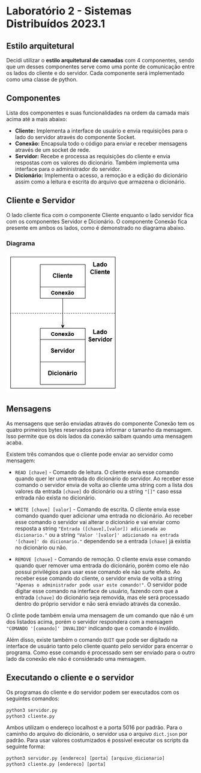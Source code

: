 # Laboratório 2 - Sistemas Distribuídos 2023.1

## Estilo arquitetural

Decidi utilizar o **estilo arquitetural de camadas** com 4 componentes, sendo que um desses componentes serve como uma ponte de comunicação entre os lados do cliente e do servidor. Cada componente será implementado como uma classe de python. 

## Componentes

Lista dos componentes e suas funcionalidades na ordem da camada mais acima até a mais abaixo:

* **Cliente:** Implementa a interface de usuário e envia requisições para o lado do servidor através do componente Socket.
* **Conexão:** Encapsula todo o código para enviar e receber mensagens através de um socket de rede.
* **Servidor:** Recebe e processa as requisições do cliente e envia respostas com os valores do dicionário. Também implementa uma interface para o administrador do servidor.
* **Dicionário:** Implementa o acesso, a remoção e a edição do dicionário assim como a leitura e escrita do arquivo que armazena o dicionário.

## Cliente e Servidor

O lado cliente fica com o componente Cliente enquanto o lado servidor fica com os componentes Servidor e Dicionário. O componente Conexão fica presente em ambos os lados, como é demonstrado no diagrama abaixo.

### Diagrama

![Diagrama](img/diagrama_lab2.png)

## Mensagens

As mensagens que serão enviadas através do componente Conexão tem os quatro primeiros bytes reservados para informar o tamanho da mensagem. Isso permite que os dois lados da conexão saibam quando uma mensagem acaba.

Existem três comandos que o cliente pode enviar ao servidor como mensagem:

* `READ [chave]` - Comando de leitura. O cliente envia esse comando quando quer ler uma entrada do dicionário do servidor. Ao receber esse comando o servidor envia de volta ao cliente uma string com a lista dos valores da entrada `[chave]` do dicionário ou a string `"[]"` caso essa entrada não exista no dicionário.
  
* `WRITE [chave] [valor]` - Comando de escrita. O cliente envia esse comando quando quer adicionar uma entrada no dicionário. Ao receber esse comando o servidor vai alterar o dicionário e vai enviar como resposta a string `"Entrada ([chave],[valor]) adicionada ao dicionario."` ou a string `"Valor '[valor]' adicionado na entrada '[chave]' do dicionario."` dependendo se a entrada `[chave]` já existia no dicionàrio ou não.

* `REMOVE [chave]` - Comando de remoção. O cliente envia esse comando quando quer remover uma entrada do dicionário, porém como ele não possui privilégios para usar esse comando ele não surte efeito. Ao receber esse comando do cliente, o servidor envia de volta a string `"Apenas o administrador pode usar este comando!"`. O servidor pode digitar esse comando na interface de usuário, fazendo com que a entrada `[chave]` do dicionário seja removida, mas ele será processado dentro do próprio servidor e não será enviado através da conexão.
  
O clinte pode também envia uma mensagem de um comando que não é um dos listados acima, porém o servidor respondera com a mensagem `"COMANDO '[comando]' INVALIDO"` indicando que o comando é inválido.

Além disso, existe também o comando `QUIT` que pode ser digitado na interface de usuário tanto pelo cliente quanto pelo servidor para encerrar o programa. Como esse comando é processado sem ser enviado para o outro lado da conexão ele não é considerado uma mensagem.

## Executando o cliente e o servidor

Os programas do cliente e do servidor podem ser executados com os seguintes comandos:

```
python3 servidor.py
python3 cliente.py
```

Ambos utilizam o endereço localhost e a porta 5016 por padrão. Para o caminho do arquivo do dicionário, o servidor usa o arquivo `dict.json` por padrão. Para usar valores costumizados é possível executar os scripts da seguinte forma:

```
python3 servidor.py [endereco] [porta] [arquivo_dicionario]
python3 cliente.py [endereco] [porta]
```